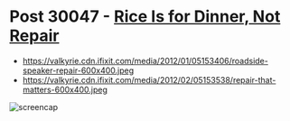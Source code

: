 # Post 30047 - [Rice Is for Dinner, Not Repair](https://www.ifixit.com/News/30047/rice-is-for-dinner-not-repair)

- https://valkyrie.cdn.ifixit.com/media/2012/01/05153406/roadside-speaker-repair-600x400.jpeg
- https://valkyrie.cdn.ifixit.com/media/2012/02/05153538/repair-that-matters-600x400.jpeg

![screencap](screenshots/0971b001-fecf-4d36-8a62-c1e23025c165.png)
